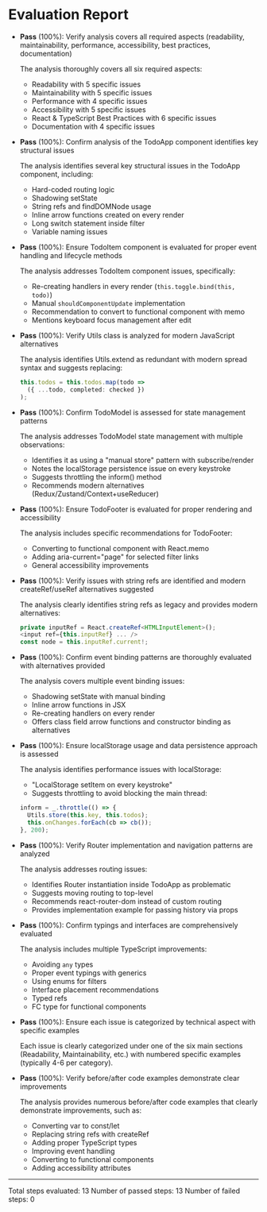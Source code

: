 # Evaluation Report

- **Pass** (100%): Verify analysis covers all required aspects (readability, maintainability, performance, accessibility, best practices, documentation)
  
  The analysis thoroughly covers all six required aspects:
  - Readability with 5 specific issues
  - Maintainability with 5 specific issues
  - Performance with 4 specific issues
  - Accessibility with 5 specific issues
  - React & TypeScript Best Practices with 6 specific issues
  - Documentation with 4 specific issues

- **Pass** (100%): Confirm analysis of the TodoApp component identifies key structural issues
  
  The analysis identifies several key structural issues in the TodoApp component, including:
  - Hard-coded routing logic
  - Shadowing setState
  - String refs and findDOMNode usage
  - Inline arrow functions created on every render
  - Long switch statement inside filter
  - Variable naming issues

- **Pass** (100%): Ensure TodoItem component is evaluated for proper event handling and lifecycle methods
  
  The analysis addresses TodoItem component issues, specifically:
  - Re-creating handlers in every render (`this.toggle.bind(this, todo)`)
  - Manual `shouldComponentUpdate` implementation
  - Recommendation to convert to functional component with memo
  - Mentions keyboard focus management after edit

- **Pass** (100%): Verify Utils class is analyzed for modern JavaScript alternatives
  
  The analysis identifies Utils.extend as redundant with modern spread syntax and suggests replacing:
  ```ts
  this.todos = this.todos.map(todo =>
    ({ ...todo, completed: checked })
  );
  ```

- **Pass** (100%): Confirm TodoModel is assessed for state management patterns
  
  The analysis addresses TodoModel state management with multiple observations:
  - Identifies it as using a "manual store" pattern with subscribe/render
  - Notes the localStorage persistence issue on every keystroke
  - Suggests throttling the inform() method
  - Recommends modern alternatives (Redux/Zustand/Context+useReducer)

- **Pass** (100%): Ensure TodoFooter is evaluated for proper rendering and accessibility
  
  The analysis includes specific recommendations for TodoFooter:
  - Converting to functional component with React.memo
  - Adding aria-current="page" for selected filter links
  - General accessibility improvements

- **Pass** (100%): Verify issues with string refs are identified and modern createRef/useRef alternatives suggested
  
  The analysis clearly identifies string refs as legacy and provides modern alternatives:
  ```ts
  private inputRef = React.createRef<HTMLInputElement>();
  <input ref={this.inputRef} ... />
  const node = this.inputRef.current!;
  ```

- **Pass** (100%): Confirm event binding patterns are thoroughly evaluated with alternatives provided
  
  The analysis covers multiple event binding issues:
  - Shadowing setState with manual binding
  - Inline arrow functions in JSX
  - Re-creating handlers on every render
  - Offers class field arrow functions and constructor binding as alternatives

- **Pass** (100%): Ensure localStorage usage and data persistence approach is assessed
  
  The analysis identifies performance issues with localStorage:
  - "LocalStorage setItem on every keystroke"
  - Suggests throttling to avoid blocking the main thread:
  ```ts
  inform = _.throttle(() => {
    Utils.store(this.key, this.todos);
    this.onChanges.forEach(cb => cb());
  }, 200);
  ```

- **Pass** (100%): Verify Router implementation and navigation patterns are analyzed
  
  The analysis addresses routing issues:
  - Identifies Router instantiation inside TodoApp as problematic
  - Suggests moving routing to top-level
  - Recommends react-router-dom instead of custom routing
  - Provides implementation example for passing history via props

- **Pass** (100%): Confirm typings and interfaces are comprehensively evaluated
  
  The analysis includes multiple TypeScript improvements:
  - Avoiding `any` types
  - Proper event typings with generics
  - Using enums for filters
  - Interface placement recommendations
  - Typed refs
  - FC type for functional components

- **Pass** (100%): Ensure each issue is categorized by technical aspect with specific examples
  
  Each issue is clearly categorized under one of the six main sections (Readability, Maintainability, etc.) with numbered specific examples (typically 4-6 per category).

- **Pass** (100%): Verify before/after code examples demonstrate clear improvements
  
  The analysis provides numerous before/after code examples that clearly demonstrate improvements, such as:
  - Converting var to const/let
  - Replacing string refs with createRef
  - Adding proper TypeScript types
  - Improving event handling
  - Converting to functional components
  - Adding accessibility attributes

---

Total steps evaluated: 13
Number of passed steps: 13
Number of failed steps: 0